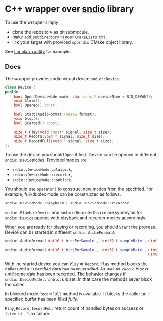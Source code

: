# C++ wrapper over [sndio](https://sndio.org) library

To use the wrapper simply
* clone the repository as git submodule,
* make `add_subdirectory` in your `CMakeLists.txt`,
* link your target with provided `cppsndio` CMake object library.

See [the alarm utility](https://github.com/44vladimirov/alarm) for example.

## Docs

The wrapper provides sndio virtual device `sndio::Device`.

```C++
class Device {
public:
    bool Open(DeviceMode mode, char const* deviceName = SIO_DEVANY);
    void Close();
    bool Opened() const;

    bool Start(AudioFormat const& format);
    void Stop();
    bool Started() const;

    size_t Play(void const* signal, size_t size);
    size_t Record(void * signal, size_t size);
    size_t RecordFull(void * signal, size_t size);
};
```

To use the device you should `Open` it first.
Device can be opened in different `sndio::DeviceMode`s.
Provided modes are
* `sndio::DeviceMode::playback`,
* `sndio::DeviceMode::recorder`,
* `sndio::DeviceMode::nonblock`.

You should use `operator|` to construct new modes from the specified.
For example, full-duplex mode can be constructed as follows.
```C++
sndio::DeviceMode::playback | sndio::DeviceMode::recorder
```

`sndio::PlaybackDevice` and `sndio::RecorderDevice` are synonyms for `sndio::Device` opened with
playback and recorder modes accordingly.

When you are ready for playing or recording, you should `Start` the process.
Device can be started in different `sndio::AudioFormat`s.

```C++
sndio::AudioFormat(uint16_t bitsPerSample_, uint32_t sampleRate_, uint16_t channels_);

sndio::AudioFormat(uint16_t bitsPerSample_, uint32_t sampleRate_, uint16_t playbackChannels_,
                                                                  uint16_t recorderChannels_);
```

With the started device you can `Play` or `Record`.
`Play` method blocks the caller until all specified data has been handled.
As well as `Record` blocks until some data has been recorded.
The behavior changes if `sndio::DeviceMode::nonblock` is set.
In that case the methods never block the caller.

In blocked mode `RecordFull` method is available.
It blocks the caller until specified buffer has been filled *fully*.

`Play`, `Record`, `RecordFull` return count of handled bytes on success or
`(size_t) -1` on failure.
